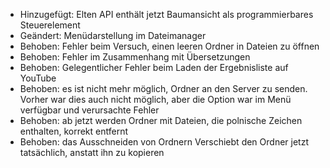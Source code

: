 - Hinzugefügt: Elten API enthält jetzt Baumansicht als programmierbares Steuerelement
- Geändert: Menüdarstellung im Dateimanager
- Behoben: Fehler beim Versuch, einen leeren Ordner in Dateien zu öffnen
- Behoben: Fehler im Zusammenhang mit Übersetzungen
- Behoben: Gelegentlicher Fehler beim Laden der Ergebnisliste auf YouTube
- Behoben: es ist nicht mehr möglich, Ordner an den Server zu senden. Vorher war dies auch nicht möglich, aber die Option war im Menü verfügbar und verursachte Fehler
- Behoben: ab jetzt werden Ordner mit Dateien, die polnische Zeichen enthalten, korrekt entfernt
- Behoben: das Ausschneiden von Ordnern Verschiebt den Ordner jetzt tatsächlich, anstatt ihn zu kopieren